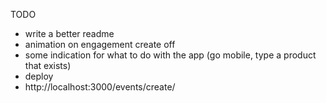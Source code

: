 TODO
- write a better readme
- animation on engagement create off
- some indication for what to do with the app (go mobile, type a product that exists)
- deploy
- http://localhost:3000/events/create/